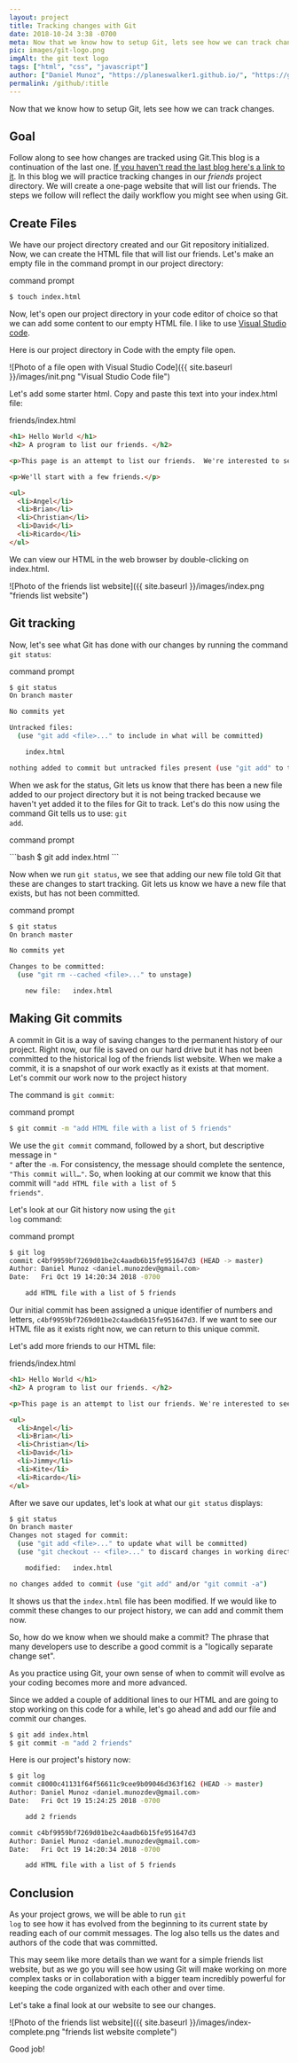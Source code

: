 ```yaml
---
layout: project
title: Tracking changes with Git
date: 2018-10-24 3:38 -0700
meta: Now that we know how to setup Git, lets see how we can track changes.
pic: images/git-logo.png
imgAlt: the git text logo
tags: ["html", "css", "javascript"]
author: ["Daniel Munoz", "https://planeswalker1.github.io/", "https://github.com/planeswalker1"]
permalink: /github/:title
---
```


Now that we know how to setup Git, lets see how we can track changes.

## Goal

Follow along to see how changes are tracked using Git.This blog is a continuation of the last one. <a href="https://codinglead.github.io/github/initializing-Git">If you haven't read the last blog here's a link to it</a>. In this blog we will practice tracking changes in our <em>friends</em> project directory. We will create a one-page website that will list our friends. The steps we follow will reflect the daily workflow you might see when using Git.

## Create Files
We have our project directory created and our Git repository initialized. Now, we can create the HTML file that will list our friends. Let's make an empty file in the command prompt in our project directory:

<p class="highlight__file-desc">command prompt</p>

```bash
$ touch index.html
```

Now, let's open our project directory in your code editor of choice so that we can add some content to our empty HTML file. I like to use <a href="https://code.visualstudio.com/">Visual Studio code</a>.

Here is our project directory in Code with the empty file open.

![Photo of a file open with Visual Studio Code]({{ site.baseurl }}/images/init.png "Visual Studio Code file")

Let's add some starter html. Copy and paste this text into your index.html file:

<p class="highlight__file-desc">friends/index.html</p>

```html
<h1> Hello World </h1>
<h2> A program to list our friends. </h2>

<p>This page is an attempt to list our friends.  We're interested to see how long our list can become.</p>

<p>We'll start with a few friends.</p>

<ul>
  <li>Angel</li>
  <li>Brian</li>
  <li>Christian</li>
  <li>David</li>
  <li>Ricardo</li>
</ul>
```

We can view our HTML in the web browser by double-clicking on index.html.

![Photo of the friends list website]({{ site.baseurl }}/images/index.png "friends list website")

## Git tracking

Now, let's see what Git has done with our changes by running the command <code class="code">git status</code>:

<p class="highlight__file-desc">command prompt</p>

```bash
$ git status
On branch master

No commits yet

Untracked files:
  (use "git add <file>..." to include in what will be committed)

	index.html

nothing added to commit but untracked files present (use "git add" to track)

```

When we ask for the status, Git lets us know that there has been a new file added to our project directory but it is not being tracked because we haven't yet added it to the files for Git to track. Let's do this now using the command Git tells us to use: <code class="code">git add</code>.

<p class="highlight__file-desc">command prompt</p>
```bash
$ git add index.html
```

Now when we run <code class="code">git status</code>, we see that adding our new file told Git that these are changes to start tracking. Git lets us know we have a new file that exists, but has not been committed.

<p class="highlight__file-desc">command prompt</p>

```bash
$ git status
On branch master

No commits yet

Changes to be committed:
  (use "git rm --cached <file>..." to unstage)

	new file:   index.html
```

## Making Git commits

A commit in Git is a way of saving changes to the permanent history of our project. Right now, our file is saved on our hard drive but it has not been committed to the historical log of the friends list website. When we make a commit, it is a snapshot of our work exactly as it exists at that moment. Let's commit our work now to the project history

The command is <code class="code">git commit</code>:

<p class="highlight__file-desc">command prompt</p>

```bash
$ git commit -m "add HTML file with a list of 5 friends"
```

We use the <code class="code">git commit</code> command, followed by a short, but descriptive message in <code class="code code--red">" "</code> after the <code class="code code--blue">-m</code>. For consistency, the message should complete the sentence, <code class="code code--red">"This commit will…"</code>. So, when looking at our commit we know that this commit will <code class="code code--red">"add HTML file with a list of 5 friends"</code>.

Let's look at our Git history now using the <code class="code">git log</code> command:

<p class="highlight__file-desc">command prompt</p>

```bash
$ git log
commit c4bf9959bf7269d01be2c4aadb6b15fe951647d3 (HEAD -> master)
Author: Daniel Munoz <daniel.munozdev@gmail.com>
Date:   Fri Oct 19 14:20:34 2018 -0700

    add HTML file with a list of 5 friends
```

Our initial commit has been assigned a unique identifier of numbers and letters, <code class="code code--blue">c4bf9959bf7269d01be2c4aadb6b15fe951647d3</code>. If we want to see our HTML file as it exists right now, we can return to this unique commit.

Let's add more friends to our HTML file:

<p class="highlight__file-desc">friends/index.html</p>

```html
<h1> Hello World </h1>
<h2> A program to list our friends. </h2>

<p>This page is an attempt to list our friends. We're interested to see how long our list can become.</p>

<ul>
  <li>Angel</li>
  <li>Brian</li>
  <li>Christian</li>
  <li>David</li>
  <li>Jimmy</li>
  <li>Kite</li>
  <li>Ricardo</li>
</ul>
```

After we save our updates, let's look at what our <code class="code">git status</code> displays:

```bash
$ git status
On branch master
Changes not staged for commit:
  (use "git add <file>..." to update what will be committed)
  (use "git checkout -- <file>..." to discard changes in working directory)

	modified:   index.html

no changes added to commit (use "git add" and/or "git commit -a")
```

It shows us that the <code class="code">index.html</code> file has been modified. If we would like to commit these changes to our project history, we can add and commit them now.

So, how do we know when we should make a commit? The phrase that many developers use to describe a good commit is a "logically separate change set".

As you practice using Git, your own sense of when to commit will evolve as your coding becomes more and more advanced.

Since we added a couple of additional lines to our HTML and are going to stop working on this code for a while, let's go ahead and add our file and commit our changes.

```bash
$ git add index.html
$ git commit -m "add 2 friends"
```

Here is our project's history now:

```bash
$ git log
commit c8000c41131f64f56611c9cee9b09046d363f162 (HEAD -> master)
Author: Daniel Munoz <daniel.munozdev@gmail.com>
Date:   Fri Oct 19 15:24:25 2018 -0700

    add 2 friends

commit c4bf9959bf7269d01be2c4aadb6b15fe951647d3
Author: Daniel Munoz <daniel.munozdev@gmail.com>
Date:   Fri Oct 19 14:20:34 2018 -0700

    add HTML file with a list of 5 friends

```

## Conclusion

As your project grows, we will be able to run <code class="code">git log</code> to see how it has evolved from the beginning to its current state by reading each of our commit messages. The log also tells us the dates and authors of the code that was committed.

This may seem like more details than we want for a simple friends list website, but as we go you will see how using Git will make working on more complex tasks or in collaboration with a bigger team incredibly powerful for keeping the code organized with each other and over time.

Let's take a final look at our website to see our changes.

![Photo of the friends list website]({{ site.baseurl }}/images/index-complete.png "friends list website complete")

Good job!



